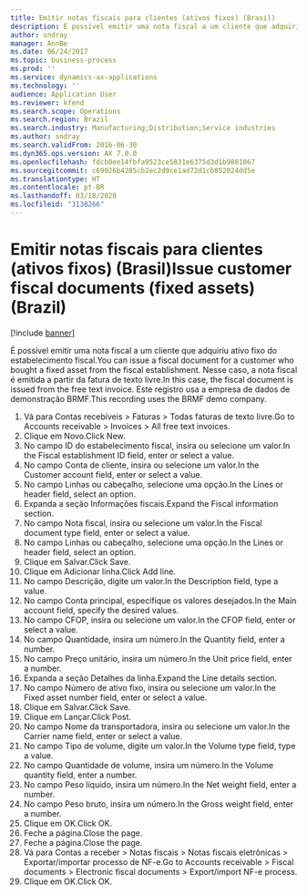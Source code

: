 ```yaml
---
title: Emitir notas fiscais para clientes (ativos fixos) (Brasil)
description: É possível emitir uma nota fiscal a um cliente que adquiriu ativo fixo do estabelecimento fiscal.
author: sndray
manager: AnnBe
ms.date: 06/24/2017
ms.topic: business-process
ms.prod: ''
ms.service: dynamics-ax-applications
ms.technology: ''
audience: Application User
ms.reviewer: kfend
ms.search.scope: Operations
ms.search.region: Brazil
ms.search.industry: Manufacturing;Distribution;Service industries
ms.author: sndray
ms.search.validFrom: 2016-06-30
ms.dyn365.ops.version: AX 7.0.0
ms.openlocfilehash: fdcb0ee14fbfa9523ce5831e6375d3d1b9881067
ms.sourcegitcommit: c69926b4285cb2ec2d9ce1ad72d1cb852024dd5e
ms.translationtype: HT
ms.contentlocale: pt-BR
ms.lasthandoff: 03/18/2020
ms.locfileid: "3138266"
---
```

# <a name="issue-customer-fiscal-documents-fixed-assets-brazil"></a><span data-ttu-id="d8888-103">Emitir notas fiscais para clientes (ativos fixos) (Brasil)</span><span class="sxs-lookup"><span data-stu-id="d8888-103">Issue customer fiscal documents (fixed assets) (Brazil)</span></span>

[!include [banner](../../includes/banner.md)]

<span data-ttu-id="d8888-104">É possível emitir uma nota fiscal a um cliente que adquiriu ativo fixo do estabelecimento fiscal.</span><span class="sxs-lookup"><span data-stu-id="d8888-104">You can issue a fiscal document for a customer who bought a fixed asset from the fiscal establishment.</span></span> <span data-ttu-id="d8888-105">Nesse caso, a nota fiscal é emitida a partir da fatura de texto livre.</span><span class="sxs-lookup"><span data-stu-id="d8888-105">In this case, the fiscal document is issued from the free text invoice.</span></span> <span data-ttu-id="d8888-106">Este registro usa a empresa de dados de demonstração BRMF.</span><span class="sxs-lookup"><span data-stu-id="d8888-106">This recording uses the BRMF demo company.</span></span>

1. <span data-ttu-id="d8888-107">Vá para Contas recebíveis > Faturas > Todas faturas de texto livre.</span><span class="sxs-lookup"><span data-stu-id="d8888-107">Go to Accounts receivable > Invoices > All free text invoices.</span></span>
2. <span data-ttu-id="d8888-108">Clique em Novo.</span><span class="sxs-lookup"><span data-stu-id="d8888-108">Click New.</span></span>
3. <span data-ttu-id="d8888-109">No campo ID do estabelecimento fiscal, insira ou selecione um valor.</span><span class="sxs-lookup"><span data-stu-id="d8888-109">In the Fiscal establishment ID field, enter or select a value.</span></span>
4. <span data-ttu-id="d8888-110">No campo Conta de cliente, insira ou selecione um valor.</span><span class="sxs-lookup"><span data-stu-id="d8888-110">In the Customer account field, enter or select a value.</span></span>
5. <span data-ttu-id="d8888-111">No campo Linhas ou cabeçalho, selecione uma opção.</span><span class="sxs-lookup"><span data-stu-id="d8888-111">In the Lines or header field, select an option.</span></span>
6. <span data-ttu-id="d8888-112">Expanda a seção Informações fiscais.</span><span class="sxs-lookup"><span data-stu-id="d8888-112">Expand the Fiscal information section.</span></span>
7. <span data-ttu-id="d8888-113">No campo Nota fiscal, insira ou selecione um valor.</span><span class="sxs-lookup"><span data-stu-id="d8888-113">In the Fiscal document type field, enter or select a value.</span></span>
8. <span data-ttu-id="d8888-114">No campo Linhas ou cabeçalho, selecione uma opção.</span><span class="sxs-lookup"><span data-stu-id="d8888-114">In the Lines or header field, select an option.</span></span>
9. <span data-ttu-id="d8888-115">Clique em Salvar.</span><span class="sxs-lookup"><span data-stu-id="d8888-115">Click Save.</span></span>
10. <span data-ttu-id="d8888-116">Clique em Adicionar linha.</span><span class="sxs-lookup"><span data-stu-id="d8888-116">Click Add line.</span></span>
11. <span data-ttu-id="d8888-117">No campo Descrição, digite um valor.</span><span class="sxs-lookup"><span data-stu-id="d8888-117">In the Description field, type a value.</span></span>
12. <span data-ttu-id="d8888-118">No campo Conta principal, especifique os valores desejados.</span><span class="sxs-lookup"><span data-stu-id="d8888-118">In the Main account field, specify the desired values.</span></span>
13. <span data-ttu-id="d8888-119">No campo CFOP, insira ou selecione um valor.</span><span class="sxs-lookup"><span data-stu-id="d8888-119">In the CFOP field, enter or select a value.</span></span>
14. <span data-ttu-id="d8888-120">No campo Quantidade, insira um número.</span><span class="sxs-lookup"><span data-stu-id="d8888-120">In the Quantity field, enter a number.</span></span>
15. <span data-ttu-id="d8888-121">No campo Preço unitário, insira um número.</span><span class="sxs-lookup"><span data-stu-id="d8888-121">In the Unit price field, enter a number.</span></span>
16. <span data-ttu-id="d8888-122">Expanda a seção Detalhes da linha.</span><span class="sxs-lookup"><span data-stu-id="d8888-122">Expand the Line details section.</span></span>
17. <span data-ttu-id="d8888-123">No campo Número de ativo fixo, insira ou selecione um valor.</span><span class="sxs-lookup"><span data-stu-id="d8888-123">In the Fixed asset number field, enter or select a value.</span></span>
18. <span data-ttu-id="d8888-124">Clique em Salvar.</span><span class="sxs-lookup"><span data-stu-id="d8888-124">Click Save.</span></span>
19. <span data-ttu-id="d8888-125">Clique em Lançar.</span><span class="sxs-lookup"><span data-stu-id="d8888-125">Click Post.</span></span>
20. <span data-ttu-id="d8888-126">No campo Nome da transportadora, insira ou selecione um valor.</span><span class="sxs-lookup"><span data-stu-id="d8888-126">In the Carrier name field, enter or select a value.</span></span>
21. <span data-ttu-id="d8888-127">No campo Tipo de volume, digite um valor.</span><span class="sxs-lookup"><span data-stu-id="d8888-127">In the Volume type field, type a value.</span></span>
22. <span data-ttu-id="d8888-128">No campo Quantidade de volume, insira um número.</span><span class="sxs-lookup"><span data-stu-id="d8888-128">In the Volume quantity field, enter a number.</span></span>
23. <span data-ttu-id="d8888-129">No campo Peso líquido, insira um número.</span><span class="sxs-lookup"><span data-stu-id="d8888-129">In the Net weight field, enter a number.</span></span>
24. <span data-ttu-id="d8888-130">No campo Peso bruto, insira um número.</span><span class="sxs-lookup"><span data-stu-id="d8888-130">In the Gross weight field, enter a number.</span></span>
25. <span data-ttu-id="d8888-131">Clique em OK.</span><span class="sxs-lookup"><span data-stu-id="d8888-131">Click OK.</span></span>
26. <span data-ttu-id="d8888-132">Feche a página.</span><span class="sxs-lookup"><span data-stu-id="d8888-132">Close the page.</span></span>
27. <span data-ttu-id="d8888-133">Feche a página.</span><span class="sxs-lookup"><span data-stu-id="d8888-133">Close the page.</span></span>
28. <span data-ttu-id="d8888-134">Vá para Contas a receber > Notas fiscais > Notas fiscais eletrônicas > Exportar/importar processo de NF-e.</span><span class="sxs-lookup"><span data-stu-id="d8888-134">Go to Accounts receivable > Fiscal documents > Electronic fiscal documents > Export/import NF-e process.</span></span>
29. <span data-ttu-id="d8888-135">Clique em OK.</span><span class="sxs-lookup"><span data-stu-id="d8888-135">Click OK.</span></span>

